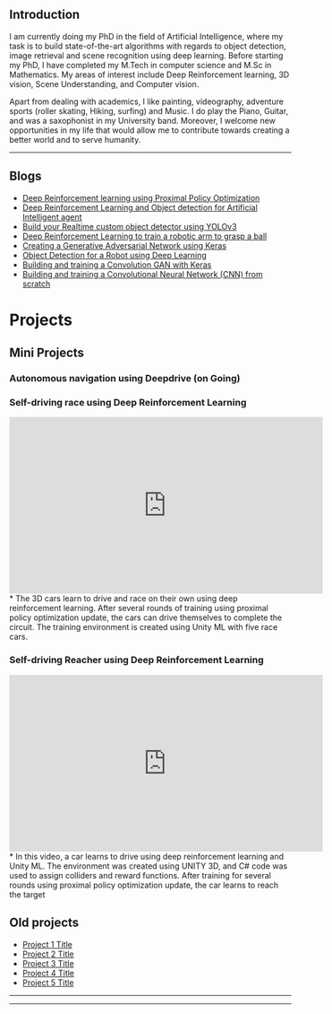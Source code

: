 ## Introduction
I am currently doing my PhD in the field of Artificial Intelligence, where my task is to build state-of-the-art algorithms with regards to object detection, image retrieval and scene recognition using deep learning. Before starting my PhD, I have completed my M.Tech in computer science and M.Sc in Mathematics. My areas of interest include Deep Reinforcement learning, 3D vision, Scene Understanding, and Computer vision. 

Apart from dealing with academics, I like painting, videography, adventure sports (roller skating, Hiking, surfing) and Music. I do play the Piano, Guitar, and was a saxophonist in my University band. Moreover, I welcome new opportunities in my life that would allow me to contribute towards creating a better world and to serve humanity.


---

## Blogs
- [Deep Reinforcement learning using Proximal Policy Optimization](https://link.medium.com/7Ej1F2H9Rbb)
- [Deep Reinforcement Learning and Object detection for Artificial Intelligent agent](https://link.medium.com/dvHiL4N9Rbb )
- [Build your Realtime custom object detector using YOLOv3](https://link.medium.com/U1riElR9Rbb )
- [Deep Reinforcement Learning to train a robotic arm to grasp a ball](https://link.medium.com/VZQC6cV9Rbb )
- [Creating a Generative Adversarial Network using Keras]( https://link.medium.com/AE3FPWZ9Rbb )
- [Object Detection for a Robot using Deep Learning](https://medium.com/analytics-vidhya/object-detection-for-robots-using-deep-learning-68c660aa3b96)
- [Building and training a Convolution GAN with Keras](https://medium.com/analytics-vidhya/building-and-training-a-convolution-gan-with-keras-9e88cd348243)
- [Building and training a Convolutional Neural Network (CNN) from scratch](https://medium.com/ai-in-plain-english/building-and-training-a-convolutional-neural-network-cnn-from-scratch-9a64bcc62c1)

#  Projects
## Mini Projects
### Autonomous navigation using Deepdrive (on Going)

### Self-driving race using Deep Reinforcement Learning
<iframe width="560" height="315" src="https://www.youtube.com/embed/7NMKbAcX55k" frameborder="0" allow="accelerometer; autoplay; clipboard-write; encrypted-media; gyroscope; picture-in-picture" allowfullscreen></iframe>
* The 3D cars learn to drive and race on their own using deep reinforcement learning. After several rounds of training using proximal policy optimization update, the cars can drive themselves to complete the circuit. The training environment is created using Unity ML with five race cars.

### Self-driving Reacher using Deep Reinforcement Learning
<iframe width="560" height="315" src="https://www.youtube.com/embed/Oea_uqhDVfg" frameborder="0" allow="accelerometer; autoplay; clipboard-write; encrypted-media; gyroscope; picture-in-picture" allowfullscreen></iframe>
 * In this video, a car learns to drive using deep reinforcement learning and Unity ML.  The environment was created using UNITY 3D,  and C# code was used to assign colliders and reward functions.  After training for several rounds using proximal policy optimization update, the car learns to reach the target
 

## Old projects

- [Project 1 Title](http://example.com/)
- [Project 2 Title](http://example.com/)
- [Project 3 Title](http://example.com/)
- [Project 4 Title](http://example.com/)
- [Project 5 Title](http://example.com/)

---




---

